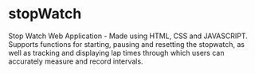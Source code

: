 # stopWatch
Stop Watch Web Application - Made using HTML, CSS and JAVASCRIPT. Supports functions for starting, pausing and resetting the stopwatch, as well as tracking and displaying lap times through which users can accurately measure and record intervals.





